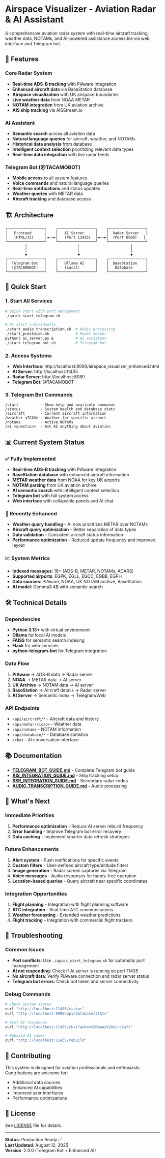 # Airspace Visualizer - Aviation Radar & AI Assistant

A comprehensive aviation radar system with real-time aircraft tracking, weather data, NOTAMs, and AI-powered assistance accessible via web interface and Telegram bot.

## 🚀 Features

### Core Radar System
- **Real-time ADS-B tracking** with PiAware integration
- **Enhanced aircraft data** via BaseStation database
- **Airspace visualization** with UK airspace boundaries
- **Live weather data** from NOAA METAR
- **NOTAM integration** from UK aviation archive
- **AIS ship tracking** via AISStream.io

### AI Assistant
- **Semantic search** across all aviation data
- **Natural language queries** for aircraft, weather, and NOTAMs
- **Historical data analysis** from database
- **Intelligent context selection** prioritizing relevant data types
- **Real-time data integration** with live radar feeds

### Telegram Bot (@TACAMOBOT)
- **Mobile access** to all system features
- **Voice commands** and natural language queries
- **Real-time notifications** and status updates
- **Weather queries** with METAR data
- **Aircraft tracking** and database access

## 🏗️ Architecture

```
┌─────────────────┐    ┌─────────────────┐    ┌─────────────────┐
│   Frontend      │    │   AI Server     │    │  Radar Server   │
│   (HTML/JS)     │◄──►│   (Port 11435)  │◄──►│  (Port 8080)   │
└─────────────────┘    └─────────────────┘    └─────────────────┘
         │                       │                       │
         │                       │                       │
         ▼                       ▼                       ▼
┌─────────────────┐    ┌─────────────────┐    ┌─────────────────┐
│  Telegram Bot   │    │   Ollama AI     │    │  BaseStation    │
│  (@TACAMOBOT)   │    │   (Local)       │    │   Database      │
└─────────────────┘    └─────────────────┘    └─────────────────┘
```

## 🚁 Quick Start

### 1. Start All Services
```bash
# Quick start with port management
./quick_start_telegram.sh

# Or start individually
./start_audio_transcription.sh  # Audio processing
./start_prestwick.sh            # Radar server
python3 ai_server.py &          # AI assistant
./start_telegram_bot.sh         # Telegram bot
```

### 2. Access Systems
- **Web Interface**: http://localhost:8000/airspace_visualizer_enhanced.html
- **AI Server**: http://localhost:11435
- **Radar Server**: http://localhost:8080
- **Telegram Bot**: @TACAMOBOT

### 3. Telegram Bot Commands
```
/start          - Show help and available commands
/status         - System health and database stats
/aircraft       - Current aircraft information
/weather <ICAO> - Weather for specific airport
/notams         - Active NOTAMs
/ai <question>  - Ask AI anything about aviation
```

## 📊 Current System Status

### ✅ **Fully Implemented**
- **Real-time ADS-B tracking** with PiAware integration
- **BaseStation database** with enhanced aircraft information
- **METAR weather data** from NOAA for key UK airports
- **NOTAM parsing** from UK aviation archive
- **AI semantic search** with intelligent context selection
- **Telegram bot** with full system access
- **Web interface** with collapsible panels and AI chat

### 🔧 **Recently Enhanced**
- **Weather query handling** - AI now prioritizes METAR over NOTAMs
- **Aircraft query optimization** - Better separation of data types
- **Data validation** - Consistent aircraft status information
- **Performance optimization** - Reduced update frequency and improved layout

### 📈 **System Metrics**
- **Indexed messages**: 18+ (ADS-B, METAR, NOTAMs, ACARS)
- **Supported airports**: EGPK, EGLL, EGCC, EGBB, EGPH
- **Data sources**: PiAware, NOAA, UK NOTAM archive, BaseStation
- **AI model**: Gemma3 4B with semantic search

## 🛠️ Technical Details

### Dependencies
- **Python 3.13+** with virtual environment
- **Ollama** for local AI models
- **FAISS** for semantic search indexing
- **Flask** for web services
- **python-telegram-bot** for Telegram integration

### Data Flow
1. **PiAware** → ADS-B data → Radar server
2. **NOAA** → METAR data → AI server
3. **UK Archive** → NOTAM data → AI server
4. **BaseStation** → Aircraft details → Radar server
5. **AI Server** → Semantic index → Telegram/Web

### API Endpoints
- `/api/aircraft/*` - Aircraft data and history
- `/api/metar/<icao>` - Weather data
- `/api/notams` - NOTAM information
- `/api/database/*` - Database statistics
- `/chat` - AI conversation interface

## 📚 Documentation

- **[TELEGRAM_BOT_GUIDE.md](TELEGRAM_BOT_GUIDE.md)** - Complete Telegram bot guide
- **[AIS_INTEGRATION_GUIDE.md](AIS_INTEGRATION_GUIDE.md)** - Ship tracking setup
- **[SSR_INTEGRATION_GUIDE.md](SSR_INTEGRATION_GUIDE.md)** - Secondary radar codes
- **[AUDIO_TRANSCRIPTION_GUIDE.md](AUDIO_TRANSCRIPTION_GUIDE.md)** - Audio processing

## 🎯 What's Next

### Immediate Priorities
1. **Performance optimization** - Reduce AI server rebuild frequency
2. **Error handling** - Improve Telegram bot error recovery
3. **Data caching** - Implement smarter data refresh strategies

### Future Enhancements
1. **Alert system** - Push notifications for specific events
2. **Custom filters** - User-defined aircraft type/altitude filters
3. **Image generation** - Radar screen captures via Telegram
4. **Voice messages** - Audio responses for hands-free operation
5. **Location-based queries** - Query aircraft near specific coordinates

### Integration Opportunities
1. **Flight planning** - Integration with flight planning software
2. **ATC integration** - Real-time ATC communications
3. **Weather forecasting** - Extended weather predictions
4. **Flight tracking** - Integration with commercial flight trackers

## 🐛 Troubleshooting

### Common Issues
- **Port conflicts**: Use `./quick_start_telegram.sh` for automatic port management
- **AI not responding**: Check if AI server is running on port 11435
- **No aircraft data**: Verify PiAware connection and radar server status
- **Telegram bot errors**: Check bot token and server connectivity

### Debug Commands
```bash
# Check system status
curl "http://localhost:11435/status"
curl "http://localhost:8080/api/database/stats"

# Test AI responses
curl "http://localhost:11435/chat?q=how%20many%20aircraft"

# Rebuild AI index
curl "http://localhost:11435/rebuild"
```

## 🤝 Contributing

This system is designed for aviation professionals and enthusiasts. Contributions are welcome for:
- Additional data sources
- Enhanced AI capabilities
- Improved user interfaces
- Performance optimizations

## 📄 License

See [LICENSE](LICENSE) file for details.

---

**Status**: Production Ready ✅  
**Last Updated**: August 12, 2025  
**Version**: 2.0.0 (Telegram Bot + Enhanced AI)